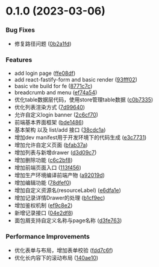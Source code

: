 

# 0.1.0 (2023-03-06)


### Bug Fixes

* 修复路径问题 ([0b2a1fd](https://github.com/msgbyte/tushan/commit/0b2a1fd70f7df825d1a8de03e23ecf8fa8959b12))


### Features

* add login page ([ffe08df](https://github.com/msgbyte/tushan/commit/ffe08dfa56641f95f1fd7c25d3207e2807e94cce))
* add react-fastify-form and basic render ([93fff02](https://github.com/msgbyte/tushan/commit/93fff02c12bba3d30f61aa6f219c8c1853cb0d27))
* basic vite build for fe ([8771c7c](https://github.com/msgbyte/tushan/commit/8771c7ca3435db6b77a2267f116f6565645bee59))
* breadcrumb and menu ([ef74a54](https://github.com/msgbyte/tushan/commit/ef74a54c5a954f668055c96439bf6228bc344d7a))
* 优化table数据层代码，使用store管理table数据 ([c0b7335](https://github.com/msgbyte/tushan/commit/c0b7335f9442ee810d6b9c4fb9dc5b1ec6440037))
* 优化列表渲染方式 ([7d99640](https://github.com/msgbyte/tushan/commit/7d99640b09afcc0fcde08f94f69371044a7c7527))
* 允许自定义login banner ([2c6cf70](https://github.com/msgbyte/tushan/commit/2c6cf704c6d5ad1c991b4de4db16a883c35f31dc))
* 前端基本界面框架 ([bde1486](https://github.com/msgbyte/tushan/commit/bde14866d20ef08aae9d1135ad6eca9b5bcb7e07))
* 基本架构 以及 list/add 接口 ([38cdc1a](https://github.com/msgbyte/tushan/commit/38cdc1af34b757ca1157742dd19d75f3e8733d02))
* 增加dev manifest用于开发环境下的代码生成 ([e3c7731](https://github.com/msgbyte/tushan/commit/e3c77316bcb3b7cbec739b9a0afc69d22ae15d6a))
* 增加允许自定义页面 ([bfab37a](https://github.com/msgbyte/tushan/commit/bfab37ab476fe39b3541cc37901b6b7f6b05cf0d))
* 增加列表与新增drawer ([d3d09c7](https://github.com/msgbyte/tushan/commit/d3d09c793c92c6c1712c3ebf332335e653b3e2f9))
* 增加删除功能 ([c6c2bf8](https://github.com/msgbyte/tushan/commit/c6c2bf8143cb2b24e78bdb24a53c426304ec64a5))
* 增加前端页面入口 ([113f456](https://github.com/msgbyte/tushan/commit/113f45674119e521f491951a82056d0d57c0deda))
* 增加生产环境编译前端产物 ([a92019d](https://github.com/msgbyte/tushan/commit/a92019d697f0a091f4e1521c7fd7d9108f482844))
* 增加编辑功能 ([78dfef0](https://github.com/msgbyte/tushan/commit/78dfef03ed05ccdaa774226a0003daa7141d8382))
* 增加自定义资源名(resourceLabel) ([e6dfa1e](https://github.com/msgbyte/tushan/commit/e6dfa1ee044712f9f1d65d77e2f97ecc132db2a4))
* 增加记录详情Drawer的处理 ([b1cf9ec](https://github.com/msgbyte/tushan/commit/b1cf9ec726469fe886b9738f63b85a1f90fb5280))
* 增加鉴权机制 ([ef9c8e2](https://github.com/msgbyte/tushan/commit/ef9c8e2e6f5526bba811a60aef403f2ff8e24c44))
* 新增记录接口 ([04e2df8](https://github.com/msgbyte/tushan/commit/04e2df8b1da3e1c7fc7141db791525a7e16fa1f8))
* 面包屑支持自定义名称与page名称 ([d3fe763](https://github.com/msgbyte/tushan/commit/d3fe76307b6d50dce95b8d1e1fffd0397fe5d040))


### Performance Improvements

* 优化表单与布局，增加表单校验 ([fdd7c6f](https://github.com/msgbyte/tushan/commit/fdd7c6fc4585368f148eaee02e395e89174c5bbf))
* 优化长内容下的滚动布局 ([140ae10](https://github.com/msgbyte/tushan/commit/140ae1027c10a01abd0bed5fca941c636cd230c0))